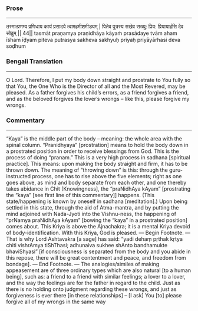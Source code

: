 ### Prose 
 --- 
तस्मात्प्रणम्य प्रणिधाय कायं
प्रसादये त्वामहमीशमीड्यम् |
पितेव पुत्रस्य सखेव सख्यु:
प्रिय: प्रियायार्हसि देव सोढुम् || 44||
tasmāt praṇamya praṇidhāya kāyaṁ
prasādaye tvām aham īśham īḍyam
piteva putrasya sakheva sakhyuḥ
priyaḥ priyāyārhasi deva soḍhum

### Bengali Translation 
 --- 
O Lord. Therefore, I put my body down straight and prostrate to You fully so that You, the One Who is the Director of all and the Most Revered, may be pleased. As a father forgives his child’s errors, as a friend forgives a friend, and as the beloved forgives the lover’s wrongs – like this, please forgive my wrongs. 

### Commentary 
 --- 
“Kaya” is the middle part of the body – meaning: the whole area with the spinal column. “Pranidhyaya” [prostration] means to hold the body down in a prostrated position in order to receive blessings from God. This is the process of doing “pranam.” This is a very high process in sadhana [spiritual practice]. This means: upon making the body straight and firm, it has to be thrown down. The meaning of “throwing down” is this: through the guru-instructed process, one has to rise above the five elements; right as one goes above, as mind and body separate from each other, and one thereby takes abidance in Chit [Knowingness], the “praNidhAya kAyam” [prostrating the “kaya” [see first line of this commentary]] happens. (This state/happening is known by oneself in sadhana [meditation].) Upon being settled in this state, through the aid of Atma-mantra, and by putting the mind adjoined with Nada-Jyoti into the Vishnu-ness, the happening of “prNamya praNidhAya kAyam” [bowing the “kaya” in a prostrated position] comes about. This Kriya is above the Ajnachakra; it is a mental Kriya devoid of body-identification. With this Kriya, God is pleased. — Begin Footnote. — That is why Lord Ashtavakra [a sage] has said: “yadi dehaṃ pṛthak kṛtya chiti vishrAmya tiShThasi; adhunaiva sukhee shAnto bandhamukte bhaviShyasi” [if consciousness is separated from the body and you abide in this repose, there will be great contentment and peace, and freedom from bondage]. — End Footnote. — The analogies/similes of making appeasement are of three ordinary types which are also natural [to a human being], such as: a friend to a friend with similar feelings; a lover to a lover, and the way the feelings are for the father in regard to the child. Just as there is no holding onto judgment regarding these wrongs, and just as forgiveness is ever there [in these relationships] – [I ask] You [to] please forgive all of my wrongs in the same way